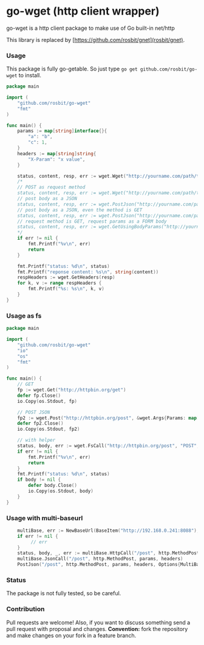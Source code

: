 # go-wget (http client wrapper)

go-wget is a http client package to make use of Go built-in net/http

This library is replaced by [https://github.com/rosbit/gnet](rosbit/gnet).

### Usage

This package is fully go-getable. So just type `go get github.com/rosbit/go-wget` to install.

```go
package main

import (
	"github.com/rosbit/go-wget"
	"fmt"
)

func main() {
	params := map[string]interface{}{
		"a": "b",
		"c": 1,
	}
	headers := map[string]string{
		"X-Param": "x value",
	}

	status, content, resp, err := wget.Wget("http://yourname.com/path/to/url", "get", params, headers)
	/*
	// POST as request method
	status, content, resp, err := wget.Wget("http://yourname.com/path/to/url", "post", params, headers)
	// post body as a JSON 
	status, content, resp, err := wget.PostJson("http://yourname.com/path/to/url", "", params, headers)
	// post body as a JSON, even the method is GET
	status, content, resp, err := wget.PostJson("http://yourname.com/path/to/url", "GET", params, headers)
	// request method is GET, request params as a FORM body
	status, content, resp, err := wget.GetUsingBodyParams("http://yourname.com/path/to/url", params, headers)
	*/
	if err != nil {
		fmt.Printf("%v\n", err)
		return
	}

	fmt.Printf("status: %d\n", status)
	fmt.Printf("reponse content: %s\n", string(content))
	respHeaders := wget.GetHeaders(resp)
	for k, v := range respHeaders {
		fmt.Printf("%s: %s\n", k, v)
	}
}
```

### Usage as fs
```go
package main

import (
	"github.com/rosbit/go-wget"
	"io"
	"os"
	"fmt"
)

func main() {
	// GET
	fp := wget.Get("http://httpbin.org/get")
	defer fp.Close()
	io.Copy(os.Stdout, fp)

	// POST JSON
	fp2 := wget.Post("http://httpbin.org/post", &wget.Args{Params: map[string]interface{}{"a": "b", "c": 1}, JsonCall: true})
	defer fp2.Close()
	io.Copy(os.Stdout, fp2)

	// with helper
	status, body, err := wget.FsCall("http://httpbin.org/post", "POST", &wget.Args{Params: map[string]interface{}{"a": "b", "c": 1}, JsonCall: true})
	if err != nil {
		fmt.Printf("%v\n", err)
		return
	}
	fmt.Printf("status: %d\n", status)
	if body != nil {
		defer body.Close()
		io.Copy(os.Stdout, body)
	}
}
```

### Usage with multi-baseurl
```go
    multiBase, err := NewBaseUrl(BaseItem("http://192.168.0.241:8088"), BaseItem("http://httpbin.org"))
    if err != nil {
         // err
    }
    status, body, _, err := multiBase.HttpCall("/post", http.MethodPost, params, headers)
    multiBase.JsonCall("/post", http.MethodPost, params, headers)
    PostJson("/post", http.MethodPost, params, headers, Options{MultiBase:multiBase})
```

### Status

The package is not fully tested, so be careful.

### Contribution

Pull requests are welcome! Also, if you want to discuss something send a pull request with proposal and changes.
__Convention:__ fork the repository and make changes on your fork in a feature branch.
